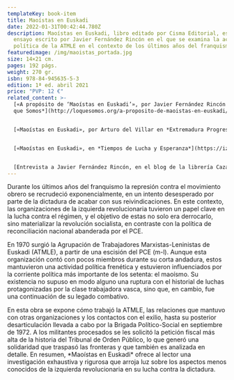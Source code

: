```yaml
---
templateKey: book-item
title: Maoístas en Euskadi
date: 2022-01-31T00:42:44.780Z
description: Maoístas en Euskadi, libro editado por Cisma Editorial, es un
  ensayo escrito por Javier Fernández Rincón en el que se examina la actividad
  política de la ATMLE en el contexto de los últimos años del franquismo.
featuredimage: /img/maoistas_portada.jpg
size: 14×21 cm.
pages: 192 págs.
weight: 270 gr.
isbn: 978-84-945635-5-3
edition: 1ª ed. abril 2021
price: "PVP: 12 €"
related_content: >-
  [«A propósito de ‘Maoístas en Euskadi’», por Javier Fernández Rincón en *Lo
  que Somos*](http://loquesomos.org/a-proposito-de-maoistas-en-euskadi/)


  [«Maoístas en Euskadi», por Arturo del Villar en *Extremadura Progresista*](http://www.extremaduraprogresista.com/libre/40-libre-opinion/27615-maoistas-en-euskadi)


  [«Maoístas en Euskadi», en *Tiempos de Lucha y Esperanza*](https://izquierda-radical.blogspot.com/2021/05/maoistas-en-euskadi.html)


  [Entrevista a Javier Fernández Rincón, en el blog de la librería Cazarabet](http://www.cazarabet.com/conversacon/fichas/fichas1/maoistaseuskadi.htm)
---
```

Durante los últimos años del franquismo la represión contra el movimiento obrero se recrudeció exponencialmente, en un intento desesperado por parte de la dictadura de acabar con sus reivindicaciones. En este contexto, las organizaciones de la izquierda revolucionaria tuvieron un papel clave en la lucha contra el régimen, y el objetivo de estas no solo era derrocarlo, sino materializar la revolución socialista, en contraste con la política de reconciliación nacional abanderada por el PCE.

En 1970 surgió la Agrupación de Trabajadores Marxistas-Leninistas de Euskadi (ATMLE), a partir de una escisión del PCE (m-l). Aunque esta organización contó con pocos miembros durante su corta andadura, estos mantuvieron una actividad política frenética y estuvieron influenciados por la corriente política más importante de los setenta: el maoísmo. Su existencia no supuso en modo alguno una ruptura con el historial de luchas protagonizadas por la clase trabajadora vasca, sino que, en cambio, fue una continuación de su legado combativo.

En esta obra se expone cómo trabajó la ATMLE, las relaciones que mantuvo con otras organizaciones y los contactos con el exilio, hasta su posterior desarticulación llevada a cabo por la Brigada Político-Social en septiembre de 1972. A los militantes procesados se les solicitó la petición fiscal más alta de la historia del Tribunal de Orden Público, lo que generó una solidaridad que traspasó las fronteras y que también es analizada en detalle. En resumen, \*Maoístas en Euskadi\* ofrece al lector una investigación exhaustiva y rigurosa que arroja luz sobre los aspectos menos conocidos de la izquierda revolucionaria en su lucha contra la dictadura.